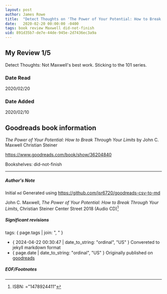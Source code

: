 ```yaml
---
layout: post
author: James Rowe
title:  "Detect Thoughts on 'The Power of Your Potential: How to Break Through Your Limits'"
date:   2020-02-20 00:00:00 -0400
tags: book review Maxwell did-not-finish
uid: 891d35b7-de7e-44de-945e-2d7436ec3a9a
---
```


<!-- highly dependent on how you personally use jekyll templates, and how you want this to show up -->

## My Review 1/5

Detect Thoughts: Not Maxwell's best work. Sticking to the 101 series.

### Date Read
2020/02/20

### Date Added
2020/02/10

## Goodreads book information

*The Power of Your Potential: How to Break Through Your Limits* by John C. Maxwell
Christian Steiner

https://www.goodreads.com/book/show/36204840

Bookshelves: did-not-finish

---

##### Author's Note

Initial `md` Generated using https://github.com/jsr6720/goodreads-csv-to-md

John C. Maxwell, *The Power of Your Potential: How to Break Through Your Limits*, Christian Steiner Center Street 2018 (Audio CD)[^1]

##### Significant revisions

tags: { page.tags | join: ", " } <!-- todo move this somewhere -->

- { 2024-04-22 00:30:47 | date_to_string: "ordinal", "US" } Convereted to jekyll markdown format 
- { page.date | date_to_string: "ordinal", "US" } Originally published on [goodreads](https://www.goodreads.com)

##### EOF/Footnotes

[^1]: ISBN: ="1478924411"